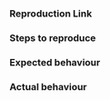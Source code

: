 <!--
Please make sure to read the Docs:

  https://vue-multiselect.js.org/

before submitting an issue.

If you are suggesting a new feature, or wanting help, instead of creating an issue, please start a discussion: https://github.com/shentao/vue-multiselect/discussions

IMPORTANT: Please use the following jsfiddle to provide a reproduction of your problem

  https://jsfiddle.net/mattelen/wn6sq4tx/

Issues without a working fiddle or git repo are generally much harder to solve and usually take much more time to actually figure out.
Issues without a reproduction link are generally closed without being reviewed.
-->


### Reproduction Link

### Steps to reproduce

### Expected behaviour

### Actual behaviour
